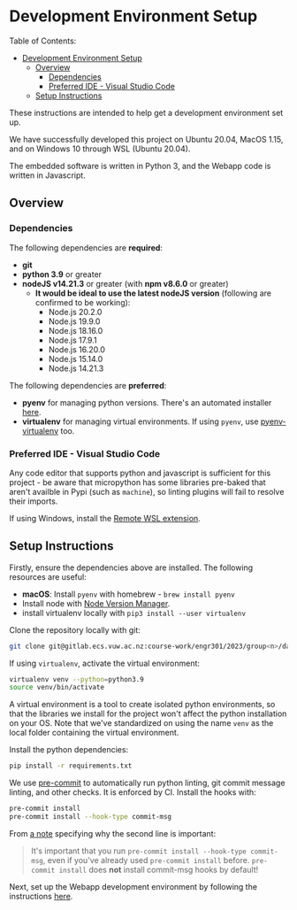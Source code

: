 # Development Environment Setup

Table of Contents:

- [Development Environment Setup](#development-environment-setup)
  - [Overview](#overview)
    - [Dependencies](#dependencies)
    - [Preferred IDE - Visual Studio Code](#preferred-ide---visual-studio-code)
  - [Setup Instructions](#setup-instructions)

These instructions are intended to help get a development environment set up.

We have successfully developed this project on Ubuntu 20.04, MacOS 1.15, and on Windows 10 through WSL (Ubuntu 20.04).

The embedded software is written in Python 3, and the Webapp code is written in Javascript.

## Overview

### Dependencies

The following dependencies are **required**:

- **git**
- **python 3.9** or greater
- **nodeJS v14.21.3** or greater (with **npm v8.6.0** or greater)
  - **It would be ideal to use the latest nodeJS version** (following are confirmed to be working):
    - Node.js 20.2.0
    - Node.js 19.9.0
    - Node.js 18.16.0
    - Node.js 17.9.1
    - Node.js 16.20.0
    - Node.js 15.14.0
    - Node.js 14.21.3

The following dependencies are **preferred**:

- **pyenv** for managing python versions. There's an automated installer [here](https://github.com/pyenv/pyenv-installer).
- **virtualenv** for managing virtual environments. If using `pyenv`, use [pyenv-virtualenv](https://github.com/pyenv/pyenv-virtualenv) too.

### Preferred IDE - Visual Studio Code

Any code editor that supports python and javascript is sufficient for this project - be aware that micropython has some libraries pre-baked that aren't availble in Pypi (such as `machine`), so linting plugins will fail to resolve their imports.

If using Windows, install the [Remote WSL extension](https://code.visualstudio.com/docs/remote/wsl-tutorial).

## Setup Instructions

Firstly, ensure the dependencies above are installed. The following resources are useful:

- **macOS**: Install `pyenv` with homebrew - `brew install pyenv`
- Install node with [Node Version Manager](https://github.com/nvm-sh/nvm).
- install virtualenv locally with `pip3 install --user virtualenv`

Clone the repository locally with git:

```bash
git clone git@gitlab.ecs.vuw.ac.nz:course-work/engr301/2023/group<n>/data-recorder.git
```

If using `virtualenv`, activate the virtual environment:

```bash
virtualenv venv --python=python3.9
source venv/bin/activate
```

A virtual environment is a tool to create isolated python environments, so that the libraries we install for the project won't affect the python installation on your OS.
Note that we've standardized on using the name `venv` as the local folder containing the virtual environment.

Install the python dependencies:

```bash
pip install -r requirements.txt
```

We use [pre-commit](https://pre-commit.com/) to automatically run python linting, git commit message linting, and other checks. It is enforced by CI. Install the hooks with:

```bash
pre-commit install
pre-commit install --hook-type commit-msg
```

From [a note](https://jorisroovers.com/gitlint/#using-gitlint-through-pre-commit) specifying why the second line is important:

> It's important that you run `pre-commit install --hook-type commit-msg`, even if you've already used `pre-commit install` before. `pre-commit install` does **not** install commit-msg hooks by default!

Next, set up the Webapp development environment by following the instructions [here](/software/device/webapp/README.md).
